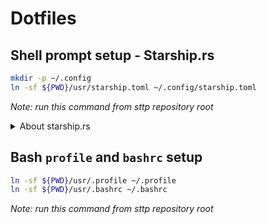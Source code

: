 # Dotfiles

## Shell prompt setup - Starship.rs

```bash
mkdir -p ~/.config
ln -sf ${PWD}/usr/starship.toml ~/.config/starship.toml
```
*Note: run this command from sttp repository root*


<details>
<summary>About starship.rs</summary>

```console
Documentation:              https://starship.rs/  
Github repository:          https://github.com/starship/starship
```

### Installation for Starship binary

```bash
sh -c "$(curl -fsSL https://starship.rs/install.sh)"
```

### Adding Starship to bashrc

```bash
echo 'eval "$(starship init bash)"' >> ~/.bashrc
```
</details>



## Bash `profile` and `bashrc` setup

```bash
ln -sf ${PWD}/usr/.profile ~/.profile
ln -sf ${PWD}/usr/.bashrc ~/.bashrc
```
*Note: run this command from sttp repository root*
